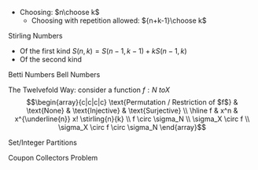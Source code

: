  - Choosing: $n\choose k$
	 - Choosing with repetition allowed: ${n+k-1}\choose k$

Stirling Numbers
- Of the first kind $S(n,k) = S(n-1, k-1) + kS(n-1, k)$
- Of the second kind

Betti Numbers
Bell Numbers


The Twelvefold Way: consider a function $f: N \ to X$
$$\begin{array}{c|c|c|c}
\text{Permutation / Restriction of $f$} & \text{None} & \text{Injective} & \text{Surjective}
\\ \hline
f & x^n & x^{\underline{n}} x! \stirling{n}{k}  \\
f \circ \sigma_N \\
\sigma_X \circ f \\
\sigma_X \circ f \circ \sigma_N
\end{array}$$

Set/Integer Partitions

Coupon Collectors Problem
